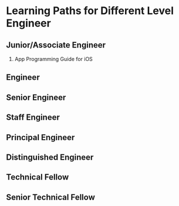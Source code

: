 # Learning Paths for Different Level Engineer

## Junior/Associate Engineer

1. App Programming Guide for iOS


## Engineer


## Senior Engineer


## Staff Engineer


## Principal Engineer


## Distinguished Engineer 


## Technical Fellow 


## Senior Technical Fellow

